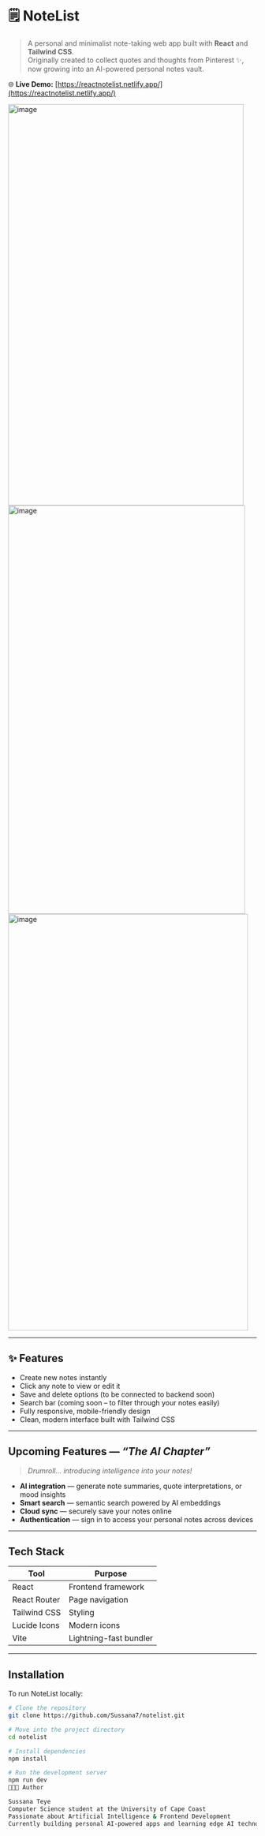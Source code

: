 # 🗒️ NoteList

> A personal and minimalist note-taking web app built with **React** and **Tailwind CSS**.  
> Originally created to collect quotes and thoughts from Pinterest ✨, now growing into an AI-powered personal notes vault.

🌐 **Live Demo:** [https://reactnotelist.netlify.app/](https://reactnotelist.netlify.app/)

<img width="477" height="814" alt="image" src="https://github.com/user-attachments/assets/face2f9f-54aa-4511-a4f4-3ccde10b2d80" />
<img width="480" height="829" alt="image" src="https://github.com/user-attachments/assets/5684b134-1404-4de6-9e6d-989df5167fff" />
<img width="486" height="845" alt="image" src="https://github.com/user-attachments/assets/f66b1fd9-924d-44e1-bdfc-a0f03f95dbbe" />



---

## ✨ Features

-  Create new notes instantly  
-  Click any note to view or edit it  
-  Save and delete options (to be connected to backend soon)  
-  Search bar (coming soon – to filter through your notes easily)  
-  Fully responsive, mobile-friendly design  
- Clean, modern interface built with Tailwind CSS  

---

##  Upcoming Features — *“The AI Chapter”*

>  *Drumroll... introducing intelligence into your notes!*

-  **AI integration** — generate note summaries, quote interpretations, or mood insights  
-  **Smart search** — semantic search powered by AI embeddings  
-  **Cloud sync** — securely save your notes online  
-  **Authentication** — sign in to access your personal notes across devices  

---

##  Tech Stack

| Tool | Purpose |
|------|----------|
|  React | Frontend framework |
| React Router | Page navigation |
|  Tailwind CSS | Styling |
|  Lucide Icons | Modern icons |
|  Vite | Lightning-fast bundler |

---

##  Installation

To run NoteList locally:

```bash
# Clone the repository
git clone https://github.com/Sussana7/notelist.git

# Move into the project directory
cd notelist

# Install dependencies
npm install

# Run the development server
npm run dev
👩🏽‍💻 Author

Sussana Teye
Computer Science student at the University of Cape Coast
Passionate about Artificial Intelligence & Frontend Development
Currently building personal AI-powered apps and learning edge AI technologies
